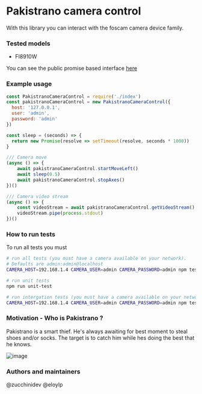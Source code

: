 # Pakistrano camera control

With this library you can interact with the foscam camera device family.

### Tested models
- FI8910W

You can see the public promise based interface [here](lib/index.js)

### Example usage
```javascript
const PakistranoCameraControl = require('./index')
const pakistranoCameraControl = new PakistranoCameraControl({
  host: '127.0.0.1',
  user: 'admin',
  password: 'admin'
})

const sleep = (seconds) => {
  return new Promise(resolve => setTimeout(resolve, seconds * 1000))
}

/// Camera move
(async () => {
    await pakistranoCameraControl.startMoveLeft()
    await sleep(0.5)
    await pakistranoCameraControl.stopAxes()
})()

/// Camera video stream
(async () => {
    const videoStream = await pakistranoCameraControl.getVideoStream()
    videoStream.pipe(process.stdout)
})()
```

### How to run tests
To run all tests you must
```bash
# run all tests (you must have a camera available on your network).
# Defaults are admin:admin@localhost
CAMERA_HOST=192.168.1.4 CAMERA_USER=admin CAMERA_PASSWORD=admin npm test

# run unit tests
npm run unit-test

# run intergation tests (you must have a camera available on your network)
CAMERA_HOST=192.168.1.4 CAMERA_USER=admin CAMERA_PASSWORD=admin npm test

```

### Motivation - Who is Pakistrano ?
Pakistrano is a smart thief. He's always awaiting for best moment to steal
shoes and/or socks. The target is to catch him while hes doing the best that he knows.

![image](https://user-images.githubusercontent.com/5852187/35884345-b1d27022-0b8a-11e8-8ea1-c644f416bbd1.png)

### Authors and maintainers
@zucchinidev
@eloylp